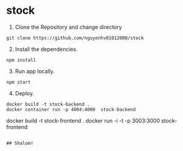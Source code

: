 # stock

1. Clone the Repository and change directory

```
git clone https://github.com/nguyenhv01012000/stock

```

2. Install the dependencies.

```
npm install
```

3. Run app locally.

```
npm start
```
4. Deploy.

```
docker build -t stock-backend .
docker container run -p 4004:4000  stock-backend  

```
docker build -t stock-frontend .
docker run -i -t -p 3003:3000  stock-frontend   
```

## Shalom!
